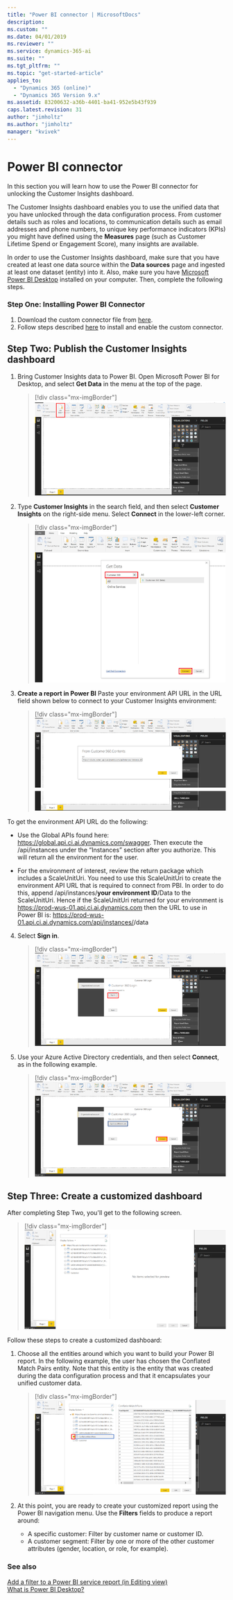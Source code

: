 ```yaml
---
title: "Power BI connector | MicrosoftDocs"
description: 
ms.custom: ""
ms.date: 04/01/2019
ms.reviewer: ""
ms.service: dynamics-365-ai
ms.suite: ""
ms.tgt_pltfrm: ""
ms.topic: "get-started-article"
applies_to: 
  - "Dynamics 365 (online)"
  - "Dynamics 365 Version 9.x"
ms.assetid: 83200632-a36b-4401-ba41-952e5b43f939
caps.latest.revision: 31
author: "jimholtz"
ms.author: "jimholtz"
manager: "kvivek"
---
```

# Power BI connector

In this section you will learn how to use the Power BI connector for unlocking the Customer Insights dashboard.

The Customer Insights dashboard enables you to use the unified data that you have unlocked through the data configuration process. From customer details such as roles and locations, to communication details such as email addresses and phone numbers, to unique key performance indicators (KPIs) you might have defined using the **Measures** page (such as Customer Lifetime Spend or Engagement Score), many insights are available. 

In order to use the Customer Insights dashboard, make sure that you have created at least one data source within the **Data sources** page and ingested at least one dataset (entity) into it. Also, make sure you have [Microsoft Power BI Desktop](https://powerbi.microsoft.com/desktop/) installed on your computer. Then, complete the following steps.

### Step One: Installing Power BI Connector

1. Download the custom connector file from [here](https://go.microsoft.com/fwlink/p/?linkid=2077331).
2. Follow steps described [here](https://docs.microsoft.com/power-bi/desktop-connector-extensibility) to install and enable the custom connector.

## Step Two: Publish the Customer Insights dashboard
 
1. Bring Customer Insights data to Power BI. Open Microsoft Power BI for Desktop, and select **Get Data** in the menu at the top of the page.
 
    > [!div class="mx-imgBorder"] 
    > ![](media/connector-powerbi-get-data.png "Power BI Get Data")

 
 2. Type **Customer Insights** in the search field, and then select **Customer Insights** on the right-side menu. Select **Connect** in the lower-left corner.

    > [!div class="mx-imgBorder"] 
    > ![](media/connector-pbi-step-3.png "Power BI Connector")


3. **Create a report in Power BI**
Paste your environment API URL in the URL field shown below to connect to your Customer Insights environment: 

   > [!div class="mx-imgBorder"] 
    > ![](media/connector-copy-instanceid.png "Copy Instance ID")

To get the environment API URL do the following: 
- Use the Global APIs found here:  https://global.api.ci.ai.dynamics.com/swagger.  Then execute the /api/instances under the “Instances” section after you authorize.  This will return all the environment for the user. 

- For the environment of interest, review the return package which includes a ScaleUnitUri. You need to use this ScaleUnitUri to create the environment API URL that is required to connect from PBI.  In order to do this, append /api/instances/**your environment ID**/Data to the ScaleUnitUri. Hence if the ScaleUnitUri returned for your environment is https://prod-wus-01.api.ci.ai.dynamics.com then the URL to use in Power BI is: https://prod-wus-01.api.ci.ai.dynamics.com/api/instances/<EnvironmentID>/data

4. Select **Sign in**.

   > [!div class="mx-imgBorder"] 
   > ![](media/connector-sign-in.png "Sign in to Customer Insights")
     
5. Use your Azure Active Directory credentials, and then select **Connect**, as in the following example.

   > [!div class="mx-imgBorder"] 
   > ![](media/connector-sign-in-azure-credentials.png "Sign in using Azure credentials")
     
## Step Three: Create a customized dashboard

After completing Step Two, you'll get to the following screen.

> [!div class="mx-imgBorder"] 
> ![](media/connector-now-signed-in.png "Signed in to Customer Insights")

Follow these steps to create a customized dashboard:

1. Choose all the entities around which you want to build your Power BI report. In the following example, the user has chosen the Conflated Match Pairs entity. Note that this entity is the entity that was created during the data configuration process and that it encapsulates your unified customer data. 

   > [!div class="mx-imgBorder"] 
   > ![](media/connector-conflated-match-pairs.png "Conflated match pairs")

2. At this point, you are ready to create your customized report using the Power BI navigation menu. Use the **Filters** fields to produce a report around:

   - A specific customer: Filter by customer name or customer ID.
   - A customer segment: Filter by one or more of the other customer attributes (gender, location, or role, for example).
   
### See also
 [Add a filter to a Power BI service report (in Editing view)](https://docs.microsoft.com/power-bi/power-bi-report-add-filter)<br/>
 [What is Power BI Desktop?](https://docs.microsoft.com/power-bi/desktop-what-is-desktop)
